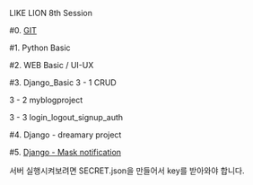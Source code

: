 LIKE LION 8th Session

#0. [GIT](github.md)

#1. Python Basic

#2. WEB Basic / UI-UX

#3. Django_Basic
 3 - 1 CRUD
 
 3 - 2 myblogproject
 
 3 - 3 login_logout_signup_auth

#4. Django - dreamary project

#5. [Django - Mask notification](Mask_notification/README.md)

서버 실행시켜보려면 SECRET.json을 만들어서 key를 받아와야 합니다.